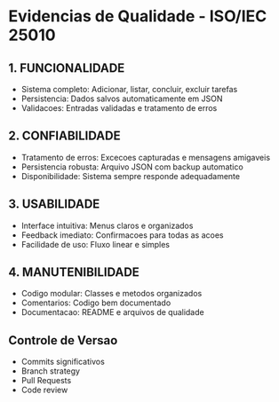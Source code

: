 # Evidencias de Qualidade - ISO/IEC 25010

## 1. FUNCIONALIDADE
- Sistema completo: Adicionar, listar, concluir, excluir tarefas
- Persistencia: Dados salvos automaticamente em JSON
- Validacoes: Entradas validadas e tratamento de erros

## 2. CONFIABILIDADE
- Tratamento de erros: Excecoes capturadas e mensagens amigaveis
- Persistencia robusta: Arquivo JSON com backup automatico
- Disponibilidade: Sistema sempre responde adequadamente

## 3. USABILIDADE
- Interface intuitiva: Menus claros e organizados
- Feedback imediato: Confirmacoes para todas as acoes
- Facilidade de uso: Fluxo linear e simples

## 4. MANUTENIBILIDADE
- Codigo modular: Classes e metodos organizados
- Comentarios: Codigo bem documentado
- Documentacao: README e arquivos de qualidade

## Controle de Versao
- Commits significativos
- Branch strategy
- Pull Requests
- Code review